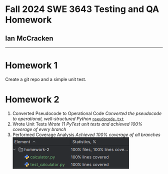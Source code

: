 # Fall 2024 SWE 3643 Testing and QA Homework
## Ian McCracken

---

# Homework 1
Create a git repo and a simple unit test.


# Homework 2
1. Converted Pseudocode to Operational Code
   *Converted the pseudocode to operational, well-structured Python*
   [`pseudocode.txt`](assets/pseudocode.txt)
2. Wrote Unit Tests
   *Wrote 11 PyTest unit tests and achieved 100% coverage of every branch*
3. Performed Coverage Analysis
   *Achieved 100% coverage of all branches*
   ![img.png](assets/homework2coverage.png)